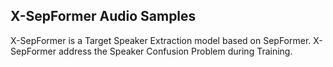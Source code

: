 ## X-SepFormer Audio Samples
X-SepFormer is a Target Speaker Extraction model based on SepFormer. X-SepFormer address the Speaker Confusion Problem during Training.

